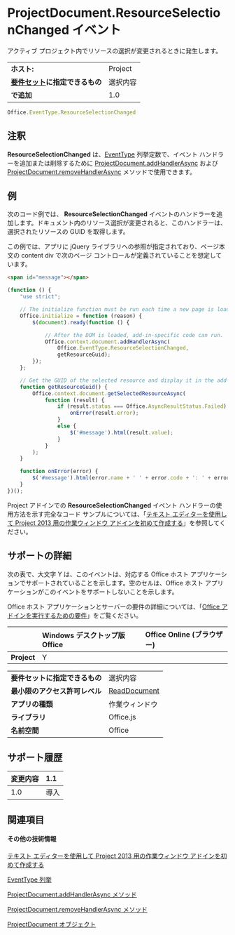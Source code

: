 

# ProjectDocument.ResourceSelectionChanged イベント
アクティブ プロジェクト内でリソースの選択が変更されるときに発生します。

|||
|:-----|:-----|
|**ホスト:**|Project|
|**[要件セット](../../docs/overview/specify-office-hosts-and-api-requirements.md)に指定できるもの**|選択内容|
|**で追加**|1.0|

```js
Office.EventType.ResourceSelectionChanged
```


## 注釈

 **ResourceSelectionChanged** は、[EventType](../../reference/shared/eventtype-enumeration.md) 列挙定数で、イベント ハンドラーを追加または削除するために [ProjectDocument.addHandlerAsync](../../reference/shared/projectdocument.addhandlerasync.md) および [ProjectDocument.removeHandlerAsync](../../reference/shared/projectdocument.removehandlerasync.md) メソッドで使用できます。


## 例

次のコード例では、 **ResourceSelectionChanged** イベントのハンドラーを追加します。ドキュメント内のリソース選択が変更されると、このハンドラーは、選択されたリソースの GUID を取得します。

この例では、アプリに jQuery ライブラリへの参照が指定されており、ページ本文の content div で次のページ コントロールが定義されていることを想定しています。




```HTML
<span id="message"></span>
```




```js
(function () {
    "use strict";

    // The initialize function must be run each time a new page is loaded.
    Office.initialize = function (reason) {
        $(document).ready(function () {

            // After the DOM is loaded, add-in-specific code can run.
            Office.context.document.addHandlerAsync(
                Office.EventType.ResourceSelectionChanged,
                getResourceGuid);
        });
    };

    // Get the GUID of the selected resource and display it in the add-in.
    function getResourceGuid() {
        Office.context.document.getSelectedResourceAsync(
            function (result) {
                if (result.status === Office.AsyncResultStatus.Failed) {
                    onError(result.error);
                }
                else {
                    $('#message').html(result.value);
                }
            }
        );
    }

    function onError(error) {
        $('#message').html(error.name + ' ' + error.code + ': ' + error.message);
    }
})();
```

Project アドインでの **ResourceSelectionChanged** イベント ハンドラーの使用方法を示す完全なコード サンプルについては、「[テキスト エディターを使用して Project 2013 用の作業ウィンドウ アドインを初めて作成する](../../docs/project/create-your-first-task-pane-add-in-for-project-by-using-a-text-editor.md)」を参照してください。


## サポートの詳細


次の表で、大文字 Y は、このイベントは、対応する Office ホスト アプリケーションでサポートされていることを示します。空のセルは、Office ホスト アプリケーションがこのイベントをサポートしないことを示します。

Office ホスト アプリケーションとサーバーの要件の詳細については、「[Office アドインを実行するための要件](../../docs/overview/requirements-for-running-office-add-ins.md)」をご覧ください。


||**Windows デスクトップ版 Office**|**Office Online (ブラウザー)**|
|:-----|:-----|:-----|
|**Project**|Y||

|||
|:-----|:-----|
|**要件セットに指定できるもの**|選択内容|
|**最小限のアクセス許可レベル**|[ReadDocument](../../docs/develop/requesting-permissions-for-api-use-in-content-and-task-pane-add-ins.md)|
|**アプリの種類**|作業ウィンドウ|
|**ライブラリ**|Office.js|
|**名前空間**|Office|

## サポート履歴

|**変更内容**|**1.1**|
|:-----|:-----|
|1.0|導入|

## 関連項目



#### その他の技術情報


[テキスト エディターを使用して Project 2013 用の作業ウィンドウ アドインを初めて作成する](../../docs/project/create-your-first-task-pane-add-in-for-project-by-using-a-text-editor.md)
[EventType 列挙](../../reference/shared/eventtype-enumeration.md)
[ProjectDocument.addHandlerAsync メソッド](../../reference/shared/projectdocument.addhandlerasync.md)
[ProjectDocument.removeHandlerAsync メソッド](../../reference/shared/projectdocument.removehandlerasync.md)
[ProjectDocument オブジェクト](../../reference/shared/projectdocument.projectdocument.md)
